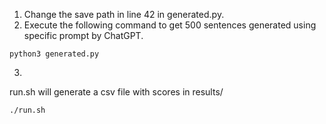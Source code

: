 1. Change the save path in line 42 in generated.py. 
2. Execute the following command to get 500 sentences generated using specific prompt by ChatGPT.
```
python3 generated.py
```
3. 
run.sh will generate a csv file with scores in results/
```
./run.sh
```
